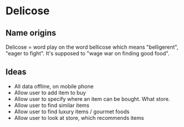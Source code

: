 # Delicose

## Name origins

Delicose = word play on the word bellicose which means "belligerent", "eager to fight". It's supposed to "wage war on finding good food".

## Ideas

* All data offline, on mobile phone
* Allow user to add item to buy
* Allow user to specify where an item can be bought. What store.
* Allow user to find similar items
* Allow user to find luxury items / gourmet foods
* Allow user to look at store, which recommends items 
